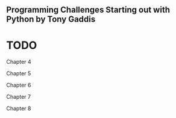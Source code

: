 ## Programming Challenges Starting out with Python by Tony Gaddis 


# TODO

Chapter 4

Chapter 5

Chapter 6

Chapter 7

Chapter 8

